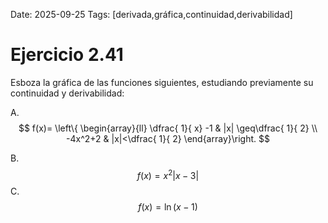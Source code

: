 Date: 2025-09-25
Tags: [derivada,gráfica,continuidad,derivabilidad]

# Ejercicio 2.41

 
Esboza la gráfica de las funciones siguientes, estudiando previamente su continuidad y derivabilidad:

A.  
$$
 f(x)= \left\{ \begin{array}{ll}
\dfrac{ 1}{ x} -1 &  |x| \geq\dfrac{ 1}{ 2} \\
 -4x^2+2 &  |x|<\dfrac{ 1}{ 2}
\end{array}\right.
$$

B.   $$ f(x)= x^2|x-3|$$ 
C.   $$ f(x)=  \ln (x-1)$$ 
